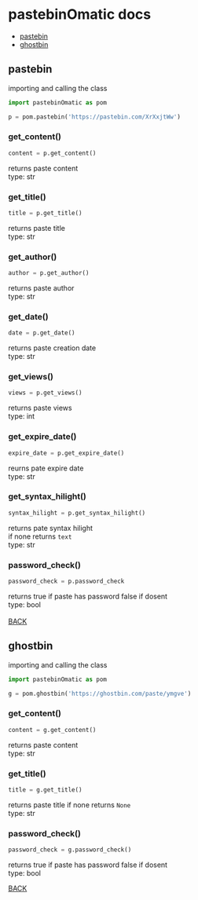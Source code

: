 # pastebinOmatic docs

- <a href='#pastebin'>pastebin</a>
- <a href='#'>ghostbin</a>


## pastebin

importing and calling the class
```python
import pastebinOmatic as pom

p = pom.pastebin('https://pastebin.com/XrXxjtWw')
```

### get_content()
```python
content = p.get_content()
```
returns paste content <br>
type: str

### get_title()
```python
title = p.get_title()
```
returns paste title <br>
type: str

### get_author()
```python
author = p.get_author()
```
returns paste author <br>
type: str

### get_date()
```python
date = p.get_date()
```
returns paste creation date <br>
type: str

### get_views()
```python
views = p.get_views()
```
returns paste views <br>
type: int

### get_expire_date()
```python
expire_date = p.get_expire_date()
```
reurns pate expire date <br>
type: str

### get_syntax_hilight()
```python
syntax_hilight = p.get_syntax_hilight()
```
returns pate syntax hilight <br>
if none returns `text` <br>
type: str

### password_check()
```python
password_check = p.password_check
```
returns true if paste has password false if dosent <br>
type: bool <br> <br>
<a href='#pastebinOmatic-docs'>BACK</a>


## ghostbin

importing and calling the class
```python
import pastebinOmatic as pom

g = pom.ghostbin('https://ghostbin.com/paste/ymgve')
```

### get_content()
```python
content = g.get_content()
```
returns paste content <br>
type: str <br>

### get_title()
```python
title = g.get_title()
```
returns paste title if none returns `None` <br>
type: str <br>

### password_check()
```python
password_check = g.password_check()
```
returns true if paste has password false if dosent <br>
type: bool

<a href='#pastebinOmatic-docs'>BACK</a>
